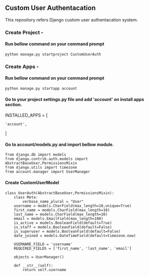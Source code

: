 ## Custom User Authentacation

This repository refers Django custom user authentacation system.

### Create Project - 

#### Run bellow command on your command prompt


    python manage.py startproject CustomUserAuth


### Create Apps - 

#### Run bellow command on your command prompt

    python manage.py startapp account


#### Go to your project settings.py file and add 'account' on install apps section.


INSTALLED_APPS = [

    'account',
]

#### Go to account/models.py and import bellow module.

    from django.db import models
    from django.contrib.auth.models import AbstractBaseUser,PermissionsMixin
    from django.utils import timezone
    from account.manager import UserManager
    
#### Create CustomUserModel

    class UserAuth(AbstractBaseUser,PermissionsMixin):
        class Meta:
            verbose_name_plural = "User"
        username = models.CharField(max_length=10,unique=True)
        first_name = models.CharField(max_length=10)
        last_name = models.CharField(max_length=10)
        email = models.EmailField(max_length=100)
        is_active = models.BooleanField(default=True)
        is_staff = models.BooleanField(default=False)
        is_superuser = models.BooleanField(default=False)
        date_joined = models.DateTimeField(default=timezone.now)

        USERNAME_FIELD = 'username'
        REQUIRED_FIELDS = ['first_name', 'last_name', 'email']

        objects = UserManager()

        def __str__(self):
            return self.username
            
